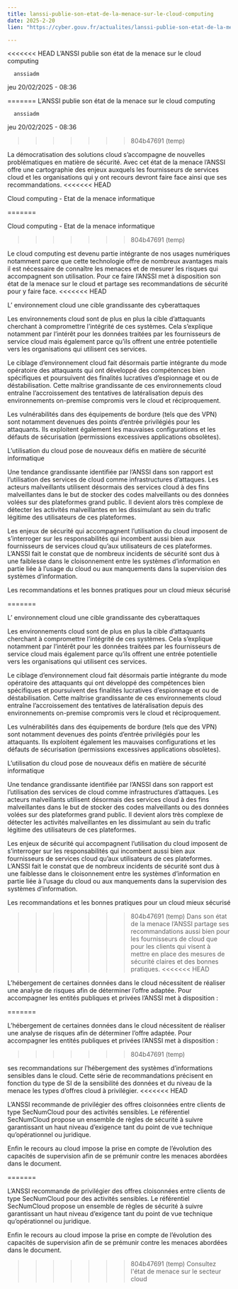 ```yaml
---
title: lanssi-publie-son-etat-de-la-menace-sur-le-cloud-computing
date: 2025-2-20
lien: "https://cyber.gouv.fr/actualites/lanssi-publie-son-etat-de-la-menace-sur-le-cloud-computing"

---
```


<<<<<<< HEAD
L’ANSSI publie son état de la menace sur le cloud computing 

            


      anssiadm
jeu 20/02/2025 - 08:36

=======
L’ANSSI publie son état de la menace sur le cloud computing 

            


      anssiadm
jeu 20/02/2025 - 08:36

>>>>>>> 804b47691 (temp)
            
La démocratisation des solutions cloud s’accompagne de nouvelles problématiques en matière de sécurité. Avec cet état de la menace
l’ANSSI offre une cartographie des enjeux auxquels les fournisseurs de services cloud et les organisations qui y ont recours devront faire face
ainsi que ses recommandations.
<<<<<<< HEAD

      
      

              
  

    

      

        
            



    

  

          
        

Cloud computing - Etat de la menace informatique
      


      
      

      
            
  

    

      
=======

      
      

              
  

    

      

        
            



    

  

          
        

Cloud computing - Etat de la menace informatique
      


      
      

      
            
  

    

      
>>>>>>> 804b47691 (temp)
            
Le cloud computing est devenu partie intégrante de nos usages numériques notamment parce que cette technologie offre de nombreux avantages
mais il est nécessaire de connaître les menaces et de mesurer les risques qui accompagnent son utilisation. Pour ce faire
l’ANSSI met à disposition son état de la menace sur le cloud et partage ses recommandations de sécurité pour y faire face.
<<<<<<< HEAD

L’ environnement cloud
une cible grandissante des cyberattaques

Les environnements cloud sont de plus en plus la cible d’attaquants cherchant à compromettre l’intégrité de ces systèmes. Cela s’explique notamment par l’intérêt pour les données traitées par les fournisseurs de service cloud
mais également parce qu’ils offrent une entrée potentielle vers les organisations qui utilisent ces services.

Le ciblage d’environnement cloud fait désormais partie intégrante du mode opératoire des attaquants qui ont développé des compétences bien spécifiques et poursuivent des finalités lucratives
d’espionnage
et ou de déstabilisation. Cette maîtrise grandissante de ces environnements cloud entraîne l’accroissement des tentatives de latéralisation depuis des environnements on-premise compromis vers le cloud et réciproquement.

Les vulnérabilités dans des équipements de bordure (tels que des VPN) sont notamment devenues des points d’entrée privilégiés pour les attaquants. Ils exploitent également les mauvaises configurations et les défauts de sécurisation (permissions excessives
applications obsolètes).

L’utilisation du cloud pose de nouveaux défis en matière de sécurité informatique

Une tendance grandissante identifiée par l’ANSSI dans son rapport est l’utilisation des services de cloud comme infrastructures d’attaques. Les acteurs malveillants utilisent désormais des services cloud à des fins malveillantes
dans le but de stocker
des codes malveillants ou des données volées sur des plateformes grand public. Il devient alors très complexe de détecter les activités malveillantes en les dissimulant au sein du trafic légitime des utilisateurs de ces plateformes.

Les enjeux de sécurité qui accompagnent l’utilisation du cloud imposent de s’interroger sur les responsabilités qui incombent aussi bien aux fournisseurs de services cloud qu’aux utilisateurs de ces plateformes. L’ANSSI fait le constat que de nombreux incidents de sécurité sont dus à une faiblesse dans le cloisonnement entre les systèmes d’information en partie liée à l’usage du cloud ou aux manquements dans la supervision des systèmes d’information.


      
    

  


      

    


  


              
  

    

      
            
Les recommandations et les bonnes pratiques pour un cloud mieux sécurisé

=======

L’ environnement cloud
une cible grandissante des cyberattaques

Les environnements cloud sont de plus en plus la cible d’attaquants cherchant à compromettre l’intégrité de ces systèmes. Cela s’explique notamment par l’intérêt pour les données traitées par les fournisseurs de service cloud
mais également parce qu’ils offrent une entrée potentielle vers les organisations qui utilisent ces services.

Le ciblage d’environnement cloud fait désormais partie intégrante du mode opératoire des attaquants qui ont développé des compétences bien spécifiques et poursuivent des finalités lucratives
d’espionnage
et ou de déstabilisation. Cette maîtrise grandissante de ces environnements cloud entraîne l’accroissement des tentatives de latéralisation depuis des environnements on-premise compromis vers le cloud et réciproquement.

Les vulnérabilités dans des équipements de bordure (tels que des VPN) sont notamment devenues des points d’entrée privilégiés pour les attaquants. Ils exploitent également les mauvaises configurations et les défauts de sécurisation (permissions excessives
applications obsolètes).

L’utilisation du cloud pose de nouveaux défis en matière de sécurité informatique

Une tendance grandissante identifiée par l’ANSSI dans son rapport est l’utilisation des services de cloud comme infrastructures d’attaques. Les acteurs malveillants utilisent désormais des services cloud à des fins malveillantes
dans le but de stocker
des codes malveillants ou des données volées sur des plateformes grand public. Il devient alors très complexe de détecter les activités malveillantes en les dissimulant au sein du trafic légitime des utilisateurs de ces plateformes.

Les enjeux de sécurité qui accompagnent l’utilisation du cloud imposent de s’interroger sur les responsabilités qui incombent aussi bien aux fournisseurs de services cloud qu’aux utilisateurs de ces plateformes. L’ANSSI fait le constat que de nombreux incidents de sécurité sont dus à une faiblesse dans le cloisonnement entre les systèmes d’information en partie liée à l’usage du cloud ou aux manquements dans la supervision des systèmes d’information.


      
    

  


      

    


  


              
  

    

      
            
Les recommandations et les bonnes pratiques pour un cloud mieux sécurisé

>>>>>>> 804b47691 (temp)
Dans son état de la menace
l’ANSSI partage ses recommandations
aussi bien pour les fournisseurs de cloud que pour les clients
qui visent à mettre en place des mesures de sécurité claires et des bonnes pratiques.
<<<<<<< HEAD

L’hébergement de certaines données dans le cloud nécessitent de réaliser une analyse de risques afin de déterminer l’offre adaptée. Pour accompagner les entités publiques et privées
l’ANSSI met à disposition :

=======

L’hébergement de certaines données dans le cloud nécessitent de réaliser une analyse de risques afin de déterminer l’offre adaptée. Pour accompagner les entités publiques et privées
l’ANSSI met à disposition :

>>>>>>> 804b47691 (temp)

ses recommandations sur l’hébergement des systèmes d’informations sensibles dans le cloud. Cette série de recommandations précisent
en fonction du type de SI
de la sensibilité des données et du niveau de la menace
les types d’offres cloud à privilégier.
<<<<<<< HEAD


L’ANSSI recommande de privilégier des offres cloisonnées entre clients de type SecNumCloud pour des activités sensibles. Le référentiel SecNumCloud propose un ensemble de règles de sécurité à suivre garantissant un haut niveau d’exigence tant du point de vue technique
qu’opérationnel ou juridique.

Enfin
le recours au cloud impose la prise en compte de l’évolution des capacités de supervision afin de se prémunir contre les menaces abordées dans le document.


      
    

  


              
  

    

      
=======


L’ANSSI recommande de privilégier des offres cloisonnées entre clients de type SecNumCloud pour des activités sensibles. Le référentiel SecNumCloud propose un ensemble de règles de sécurité à suivre garantissant un haut niveau d’exigence tant du point de vue technique
qu’opérationnel ou juridique.

Enfin
le recours au cloud impose la prise en compte de l’évolution des capacités de supervision afin de se prémunir contre les menaces abordées dans le document.


      
    

  


              
  

    

      
>>>>>>> 804b47691 (temp)
        Consultez l'état de menace sur le secteur cloud
